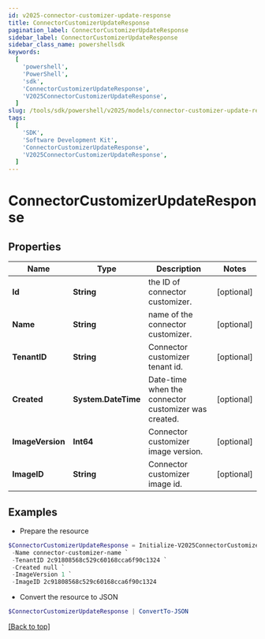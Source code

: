 ```yaml
---
id: v2025-connector-customizer-update-response
title: ConnectorCustomizerUpdateResponse
pagination_label: ConnectorCustomizerUpdateResponse
sidebar_label: ConnectorCustomizerUpdateResponse
sidebar_class_name: powershellsdk
keywords:
  [
    'powershell',
    'PowerShell',
    'sdk',
    'ConnectorCustomizerUpdateResponse',
    'V2025ConnectorCustomizerUpdateResponse',
  ]
slug: /tools/sdk/powershell/v2025/models/connector-customizer-update-response
tags:
  [
    'SDK',
    'Software Development Kit',
    'ConnectorCustomizerUpdateResponse',
    'V2025ConnectorCustomizerUpdateResponse',
  ]
---
```


# ConnectorCustomizerUpdateResponse

## Properties

| Name | Type | Description | Notes |
| --- | --- | --- | --- |
| **Id** | **String** | the ID of connector customizer. | [optional] |
| **Name** | **String** | name of the connector customizer. | [optional] |
| **TenantID** | **String** | Connector customizer tenant id. | [optional] |
| **Created** | **System.DateTime** | Date-time when the connector customizer was created. | [optional] |
| **ImageVersion** | **Int64** | Connector customizer image version. | [optional] |
| **ImageID** | **String** | Connector customizer image id. | [optional] |

## Examples

- Prepare the resource

```powershell
$ConnectorCustomizerUpdateResponse = Initialize-V2025ConnectorCustomizerUpdateResponse  -Id b07dc46a-1498-4de8-bfbb-259a68e70c8a `
 -Name connector-customizer-name `
 -TenantID 2c91808568c529c60168cca6f90c1324 `
 -Created null `
 -ImageVersion 1 `
 -ImageID 2c91808568c529c60168cca6f90c1324
```

- Convert the resource to JSON

```powershell
$ConnectorCustomizerUpdateResponse | ConvertTo-JSON
```

[[Back to top]](#)
